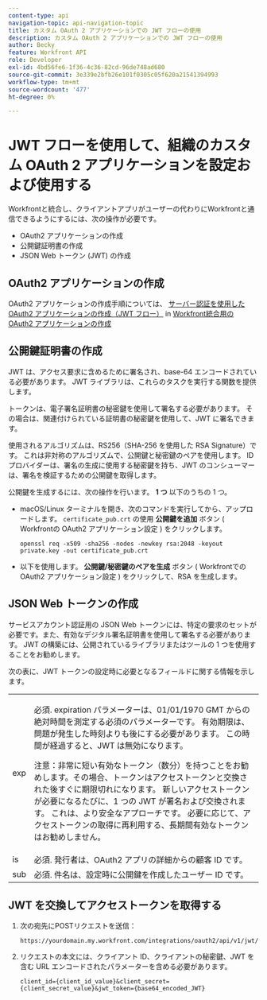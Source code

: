 ```yaml
---
content-type: api
navigation-topic: api-navigation-topic
title: カスタム OAuth 2 アプリケーションでの JWT フローの使用
description: カスタム OAuth 2 アプリケーションでの JWT フローの使用
author: Becky
feature: Workfront API
role: Developer
exl-id: 4bd56fe6-1f36-4c36-82cd-96de748ad680
source-git-commit: 3e339e2bfb26e101f0305c05f620a21541394993
workflow-type: tm+mt
source-wordcount: '477'
ht-degree: 0%

---
```


# JWT フローを使用して、組織のカスタム OAuth 2 アプリケーションを設定および使用する

Workfrontと統合し、クライアントアプリがユーザーの代わりにWorkfrontと通信できるようにするには、次の操作が必要です。

* OAuth2 アプリケーションの作成
* 公開鍵証明書の作成
* JSON Web トークン (JWT) の作成

## OAuth2 アプリケーションの作成

OAuth2 アプリケーションの作成手順については、 [サーバー認証を使用した OAuth2 アプリケーションの作成（JWT フロー）](../../administration-and-setup/configure-integrations/create-oauth-application.md#create2) in [Workfront統合用の OAuth2 アプリケーションの作成](../../administration-and-setup/configure-integrations/create-oauth-application.md)

## 公開鍵証明書の作成

JWT は、アクセス要求に含めるために署名され、base-64 エンコードされている必要があります。 JWT ライブラリは、これらのタスクを実行する関数を提供します。

トークンは、電子署名証明書の秘密鍵を使用して署名する必要があります。 その場合は、関連付けられている証明書の秘密鍵を使用して、JWT に署名できます。

使用されるアルゴリズムは、RS256（SHA-256 を使用した RSA Signature）です。 これは非対称のアルゴリズムで、公開鍵と秘密鍵のペアを使用します。 ID プロバイダーは、署名の生成に使用する秘密鍵を持ち、JWT のコンシューマーは、署名を検証するための公開鍵を取得します。

公開鍵を生成するには、次の操作を行います。 **1 つ** 以下のうちの 1 つ。

* macOS/Linux ターミナルを開き、次のコマンドを実行してから、アップロードします。 `certificate_pub.crt` の使用 **公開鍵を追加** ボタン ( Workfrontの OAuth2 アプリケーション設定 ) をクリックします。

  <!-- [Copy](javascript:void(0);) -->
  <pre><code>openssl req -x509 -sha256 -nodes -newkey rsa:2048 -keyout private.key -out certificate_pub.crt</code></pre>

* 以下を使用します。 **公開鍵/秘密鍵のペアを生成** ボタン ( Workfrontでの OAuth2 アプリケーション設定 ) をクリックして、RSA を生成します。

## JSON Web トークンの作成

サービスアカウント認証用の JSON Web トークンには、特定の要求のセットが必要です。また、有効なデジタル署名証明書を使用して署名する必要があります。 JWT の構築には、公開されているライブラリまたはツールの 1 つを使用することをお勧めします。

次の表に、JWT トークンの設定時に必要となるフィールドに関する情報を示します。

<table style="table-layout:auto"> 
 <col> 
 <col> 
 <tbody> 
  <tr> 
   <td role="rowheader">exp</td> 
   <td> <p>必須. expiration パラメーターは、01/01/1970 GMT からの絶対時間を測定する必須のパラメーターです。 有効期限は、問題が発生した時刻よりも後にする必要があります。 この時間が経過すると、JWT は無効になります。 </p> <p>注意：非常に短い有効なトークン（数分）を持つことをお勧めします。その場合、トークンはアクセストークンと交換された後すぐに期限切れになります。 新しいアクセストークンが必要になるたびに、1 つの JWT が署名および交換されます。 これは、より安全なアプローチです。 必要に応じて、アクセストークンの取得に再利用する、長期間有効なトークンはお勧めしません。</p> </td> 
  </tr> 
  <tr> 
   <td role="rowheader">is</td> 
   <td>必須. 発行者は、OAuth2 アプリの詳細からの顧客 ID です。</td> 
  </tr> 
  <tr> 
   <td role="rowheader">sub</td> 
   <td>必須. 件名は、設定時に公開鍵を作成したユーザー ID です。</td> 
  </tr> 
 </tbody> 
</table>

## JWT を交換してアクセストークンを取得する

1. 次の宛先にPOSTリクエストを送信：

   <!-- [Copy](javascript:void(0);) -->
   <pre><code>https://yourdomain.my.workfront.com/integrations/oauth2/api/v1/jwt/exchange</code></pre>

1. リクエストの本文には、クライアント ID、クライアントの秘密鍵、JWT を含む URL エンコードされたパラメーターを含める必要があります。

   <!-- [Copy](javascript:void(0);) -->
   <pre><code>client_id={client_id_value}&client_secret={client_secret_value}&jwt_token={base64_encoded_JWT}</code></pre>

 
